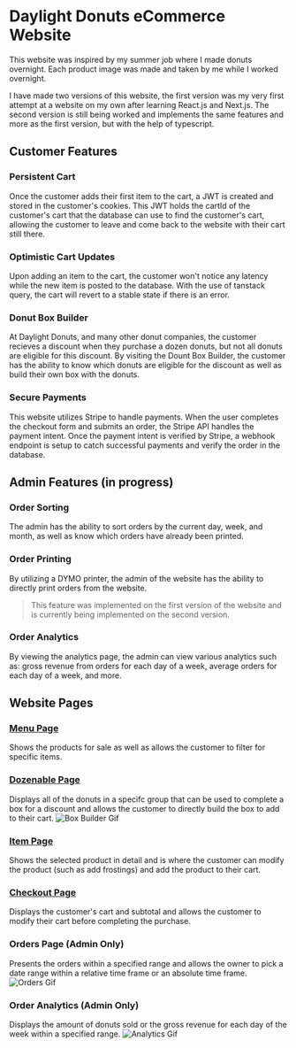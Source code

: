 # Daylight Donuts eCommerce Website
This website was inspired by my summer job where I made donuts overnight. Each product image was made and taken by me while I worked overnight.

I have made two versions of this website, the first version was my very first attempt at a website on my own after learning React.js and Next.js. The second version is still being worked and implements the same features and more as the first version, but with the help of typescript.

## Customer Features
### Persistent Cart
Once the customer adds their first item to the cart, a JWT is created and stored in the customer's cookies. This JWT holds the cartId of the customer's cart that the database can use to find the customer's cart,  allowing the customer to leave and come back to the website with their cart still there.
### Optimistic Cart Updates
Upon adding an item to the cart, the customer won't notice any latency while the new item is posted to the database. With the use of tanstack query, the cart will revert to a stable state if there is an error.
### Donut Box Builder
At Daylight Donuts, and many other donut companies, the customer recieves a discount when they purchase a dozen donuts, but not all donuts are eligible for this discount. By visiting the Dount Box Builder, the customer has the ability to know which donuts are eligible for the discount as well as build their own box with the donuts.
### Secure Payments
This website utilizes Stripe to handle payments. When the user completes the checkout form and submits an order, the Stripe API handles the payment intent. Once the payment intent is verified by Stripe, a webhook endpoint is setup to catch successful payments and verify the order in the database. 
## Admin Features (in progress)
### Order Sorting
The admin has the ability to sort orders by the current day, week, and month, as well as know which orders have already been printed.
### Order Printing
By utilizing a DYMO printer, the admin of the website has the ability to directly print orders from the website. 
> This feature was implemented on the first version of the website and is currently being implemented on the second version.
### Order Analytics
By viewing the analytics page, the admin can view various analytics such as: gross revenue from orders for each day of a week, average orders for each day of a week, and more.

## Website Pages
### [Menu Page](https://daylightdonuts.vercel.app/menu)
Shows the products for sale as well as allows the customer to filter for specific items.
### [Dozenable Page](https://daylightdonuts.vercel.app/menu?category=Dozenable)
Displays all of the donuts in a specifc group that can be used to complete a box for a discount and allows the customer to directly build the box to add to their cart.
![Box Builder Gif](https://media.giphy.com/media/BdET7Vn7zxylgijQBo/giphy.gif)
### [Item Page](https://daylightdonuts.vercel.app/menu/Glaze)
Shows the selected product in detail and is where the customer can modify the product (such as add frostings) and add the product to their cart.
### [Checkout Page](https://daylightdonuts.vercel.app/checkout)
Displays the customer's cart and subtotal and allows the customer to modify their cart before completing the purchase.
### Orders Page (Admin Only)
Presents the orders within a specified range and allows the owner to pick a date range within a relative time frame or an absolute time frame.
![Orders Gif](https://media.giphy.com/media/Q4O8Ac0BNxxqNGCt85/giphy.gif)
### Order Analytics (Admin Only)
Displays the amount of donuts sold or the gross revenue for each day of the week within a specified range.
![Analytics Gif](https://media.giphy.com/media/DjVcqm2FVEqQUmfeZq/giphy.gif)